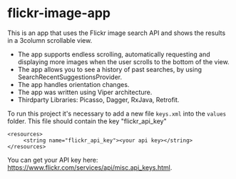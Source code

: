 # flickr-image-app

This is an app that uses the Flickr image search API and shows the results in a 3­column scrollable view.

* The app supports endless scrolling, automatically requesting and displaying more images when the user scrolls to the bottom of the view.
* The app allows you to see a history of past searches, by using SearchRecentSuggestionsProvider.
* The app handles orientation changes.
* The app was written using Viper architecture.
* Third­party Libraries: Picasso, Dagger, RxJava, Retrofit.

To run this project it's necessary to add a new file `keys.xml` into the `values` folder.
This file should contain the key "flickr_api_key"

```
<resources>
     <string name="flickr_api_key"><your api key></string>
</resources>
```

You can get your API key here: https://www.flickr.com/services/api/misc.api_keys.html.


